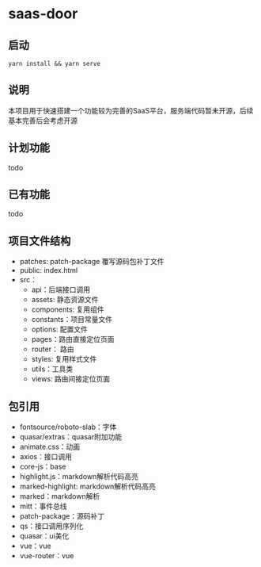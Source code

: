# saas-door

## 启动

```shell
yarn install && yarn serve
```

## 说明

本项目用于快速搭建一个功能较为完善的SaaS平台，服务端代码暂未开源，后续基本完善后会考虑开源

## 计划功能

todo

## 已有功能

todo

## 项目文件结构

* patches: patch-package 覆写源码包补丁文件
* public: index.html
* src：
    * api：后端接口调用
    * assets: 静态资源文件
    * components: 复用组件
    * constants：项目常量文件
    * options: 配置文件
    * pages：路由直接定位页面
    * router： 路由
    * styles: 复用样式文件
    * utils：工具类
    * views: 路由间接定位页面

## 包引用

* fontsource/roboto-slab：字体
* quasar/extras：quasar附加功能
* animate.css：动画
* axios：接口调用
* core-js：base
* highlight.js：markdown解析代码高亮
* marked-highlight: markdown解析代码高亮
* marked：markdown解析
* mitt：事件总线
* patch-package：源码补丁
* qs：接口调用序列化
* quasar：ui美化
* vue：vue
* vue-router：vue
